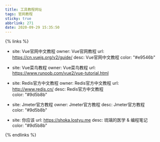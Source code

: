 ```yaml
---
title: 工具教程网址
tags: 官网教程
sticky: true
abbrlink: 271
date: 2020-09-29 15:35:50
---
```

{% links %}
- site: Vue官网中文教程
  owner: Vue官网教程
  url: https://cn.vuejs.org/v2/guide/
  desc: Vue官网中文教程
  color: "#e9546b"

- site: Vue菜鸟教程
  owner: Vue菜鸟教程
  url: https://www.runoob.com/vue2/vue-tutorial.html
 

- site: Redis官方中文教程
  owner: Redis官方中文教程
  url: http://www.redis.cn/
  desc: Redis官方中文教程  
  color: "#9d5b8b"

- site: Jmeter官方教程
  owner: Jmeter官方教程
  desc: Jmeter官方教程  
  color: "#9d5b8b"

- site: 你应该
  url: https://shoka.lostyu.me
  desc: 琉璃的医学 & 编程笔记
  color: "#9d5b8b"
 
{% endlinks %}
